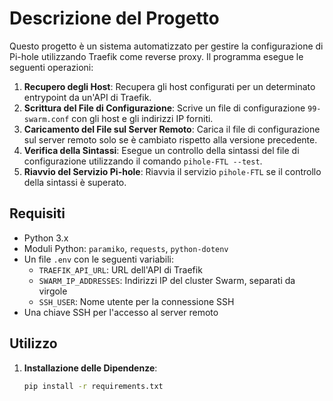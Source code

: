# Descrizione del Progetto

Questo progetto è un sistema automatizzato per gestire la configurazione di Pi-hole utilizzando Traefik come reverse proxy. Il programma esegue le seguenti operazioni:

1. **Recupero degli Host**: Recupera gli host configurati per un determinato entrypoint da un'API di Traefik.
2. **Scrittura del File di Configurazione**: Scrive un file di configurazione `99-swarm.conf` con gli host e gli indirizzi IP forniti.
3. **Caricamento del File sul Server Remoto**: Carica il file di configurazione sul server remoto solo se è cambiato rispetto alla versione precedente.
4. **Verifica della Sintassi**: Esegue un controllo della sintassi del file di configurazione utilizzando il comando `pihole-FTL --test`.
5. **Riavvio del Servizio Pi-hole**: Riavvia il servizio `pihole-FTL` se il controllo della sintassi è superato.

## Requisiti

- Python 3.x
- Moduli Python: `paramiko`, `requests`, `python-dotenv`
- Un file `.env` con le seguenti variabili:
  - `TRAEFIK_API_URL`: URL dell'API di Traefik
  - `SWARM_IP_ADDRESSES`: Indirizzi IP del cluster Swarm, separati da virgole
  - `SSH_USER`: Nome utente per la connessione SSH
- Una chiave SSH per l'accesso al server remoto

## Utilizzo

1. **Installazione delle Dipendenze**:
   ```sh
   pip install -r requirements.txt